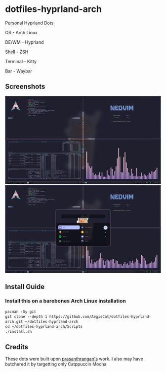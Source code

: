 # dotfiles-hyprland-arch
Personal Hyprland Dots

OS - Arch Linux

DE/WM - Hyprland

Shell - ZSH

Terminal - Kitty

Bar - Waybar

## Screenshots

![ss1](https://github.com/AegisCat/dotfiles-hyprland-arch/blob/main/Misc/ss1.png)
![ss2](https://github.com/AegisCat/dotfiles-hyprland-arch/blob/main/Misc/ss2.png)

## Install Guide

<h3> Install this on a barebones Arch Linux installation </h3>

```shell
pacman -Sy git
git clone --depth 1 https://github.com/AegisCat/dotfiles-hyprland-arch.git ~/dotfiles-hyprland-arch
cd ~/dotfiles-hyprland-arch/Scripts
./install.sh
```

## Credits

These dots were built upon [prasanthrangan's](https://github.com/prasanthrangan)
work. I also may have butchered it by targetting only Catppuccin Mocha
